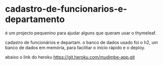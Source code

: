 # cadastro-de-funcionarios-e-departamento
é um projecto pequenino para ajudar alguns que queram usar o thymeleaf. 

cadastro de funcionários e departam. o banco de dados usado foi o h2, um banco de dados em memória, para facilitar o início rápido  e o deploy.

abaixo o link do heroku
https://git.heroku.com/mudimbe-app.git
